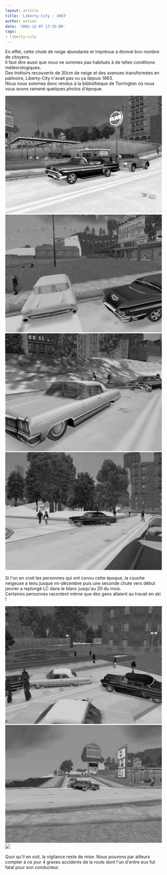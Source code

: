```yaml
---
layout: article
title: 'Liberty-City : 1963'
author: nelson
date: '2002-12-07 17:35:00'
tags:
- liberty-city
---
```


En effet, cette chute de neige abondante et imprévue a étonné bon nombre de citoyens.  
Il faut dire aussi que nous ne sommes pas habitués à de telles conditions météorologiques.  
Des trottoirs recouverts de 30cm de neige et des avenues transformées en patinoire, Liberty-City n'avait pas vu ça depuis 1963.  
Nous nous sommes donc rendus à la bibliothèque de Torrington où nous vous avons ramené quelques photos d'époque.

![](/content/images/2016/07/601.jpg)
![](/content/images/2016/07/602.jpg)
![](/content/images/2016/07/603.jpg)
![](/content/images/2016/07/604.jpg)

Si l'on en croit les personnes qui ont connu cette époque, la couche neigeuse a tenu jusque mi-décembre puis une seconde chute vers début janvier a replongé LC dans le blanc jusqu'au 20 du mois.  
Certaines personnes racontent même que des gens allaient au travail en ski !

![](/content/images/2016/07/605.jpg)
![](/content/images/2016/07/606.jpg)
![](/content/images/2016/07/607.jpg)

Quoi qu'il en soit, la vigilance reste de mise. Nous pouvons par ailleurs compter à ce jour 4 graves accidents de la route dont l'un d'entre eux fut fatal pour son conducteur.
